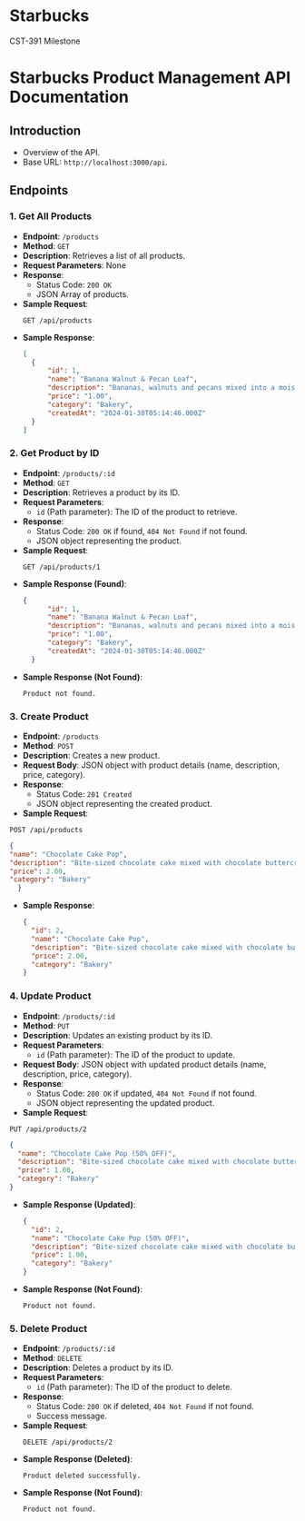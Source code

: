 # Starbucks
 CST-391 Milestone

# Starbucks Product Management API Documentation

## Introduction
- Overview of the API.
- Base URL: `http://localhost:3000/api`.

## Endpoints
### 1. Get All Products
- **Endpoint**: `/products`
- **Method**: `GET`
- **Description**: Retrieves a list of all products.
- **Request Parameters**: None
- **Response**:
  - Status Code: `200 OK`
  - JSON Array of products.
- **Sample Request**:
  ```
  GET /api/products
  ```
- **Sample Response**:
  ```json
  [
    {
        "id": 1,
        "name": "Banana Walnut & Pecan Loaf",
        "description": "Bananas, walnuts and pecans mixed into a moist, nutty, classic banana bread.",
        "price": "1.00",
        "category": "Bakery",
        "createdAt": "2024-01-30T05:14:46.000Z"
    }
  ]
  ```

### 2. Get Product by ID
- **Endpoint**: `/products/:id`
- **Method**: `GET`
- **Description**: Retrieves a product by its ID.
- **Request Parameters**:
  - `id` (Path parameter): The ID of the product to retrieve.
- **Response**:
  - Status Code: `200 OK` if found, `404 Not Found` if not found.
  - JSON object representing the product.
- **Sample Request**:
  ```
  GET /api/products/1
  ```
- **Sample Response (Found)**:
  ```json
  {
        "id": 1,
        "name": "Banana Walnut & Pecan Loaf",
        "description": "Bananas, walnuts and pecans mixed into a moist, nutty, classic banana bread.",
        "price": "1.00",
        "category": "Bakery",
        "createdAt": "2024-01-30T05:14:46.000Z"
    }
  ```
- **Sample Response (Not Found)**:
  ```
  Product not found.
  ```

### 3. Create Product
- **Endpoint**: `/products`
- **Method**: `POST`
- **Description**: Creates a new product.
- **Request Body**: JSON object with product details (name, description, price, category).
- **Response**:
  - Status Code: `201 Created`
  - JSON object representing the created product.
- **Sample Request**:
```
POST /api/products
```
  ```json
  {
  "name": "Chocolate Cake Pop",
  "description": "Bite-sized chocolate cake mixed with chocolate buttercream, dipped in chocolaty icing and topped with white sprinkles.",
  "price": 2.00,
  "category": "Bakery"
    }
  ```
- **Sample Response**:
  ```json
  {
    "id": 2,
    "name": "Chocolate Cake Pop",
    "description": "Bite-sized chocolate cake mixed with chocolate buttercream, dipped in chocolaty icing and topped with white sprinkles.",
    "price": 2.00,
    "category": "Bakery"
  }
  ```

### 4. Update Product
- **Endpoint**: `/products/:id`
- **Method**: `PUT`
- **Description**: Updates an existing product by its ID.
- **Request Parameters**:
  - `id` (Path parameter): The ID of the product to update.
- **Request Body**: JSON object with updated product details (name, description, price, category).
- **Response**:
  - Status Code: `200 OK` if updated, `404 Not Found` if not found.
  - JSON object representing the updated product.
- **Sample Request**:
```
PUT /api/products/2
```
  ```json
  {
    "name": "Chocolate Cake Pop (50% OFF)",
    "description": "Bite-sized chocolate cake mixed with chocolate buttercream, dipped in chocolaty icing and topped with white sprinkles.",
    "price": 1.00,
    "category": "Bakery"
  }
  ```
- **Sample Response (Updated)**:
  ```json
  {
    "id": 2,
    "name": "Chocolate Cake Pop (50% OFF)",
    "description": "Bite-sized chocolate cake mixed with chocolate buttercream, dipped in chocolaty icing and topped with white sprinkles.",
    "price": 1.00,
    "category": "Bakery"
  }
  ```
- **Sample Response (Not Found)**:
  ```
  Product not found.
  ```

### 5. Delete Product
- **Endpoint**: `/products/:id`
- **Method**: `DELETE`
- **Description**: Deletes a product by its ID.
- **Request Parameters**:
  - `id` (Path parameter): The ID of the product to delete.
- **Response**:
  - Status Code: `200 OK` if deleted, `404 Not Found` if not found.
  - Success message.
- **Sample Request**:
  ```
  DELETE /api/products/2
  ```
- **Sample Response (Deleted)**:
  ```
  Product deleted successfully.
  ```
- **Sample Response (Not Found)**:
  ```
  Product not found.
  ```